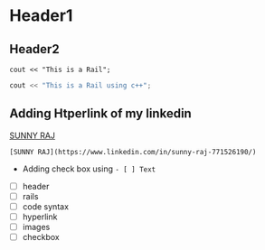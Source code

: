 # Header1

## Header2

```
cout << "This is a Rail";
```

```cpp
cout << "This is a Rail using c++";
```

## Adding Htperlink of my linkedin 
[SUNNY RAJ](https://www.linkedin.com/in/sunny-raj-771526190/)

```
[SUNNY RAJ](https://www.linkedin.com/in/sunny-raj-771526190/)
```

- Adding check box using ```- [ ] Text```
- [ ] header
- [ ] rails
- [ ] code syntax
- [ ] hyperlink
- [ ] images
- [ ] checkbox
